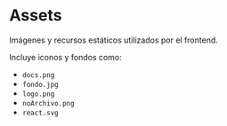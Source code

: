 # Assets

Imágenes y recursos estáticos utilizados por el frontend.

Incluye iconos y fondos como:
- `docs.png`
- `fondo.jpg`
- `logo.png`
- `noArchivo.png`
- `react.svg`
